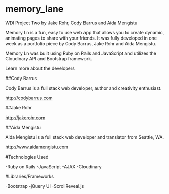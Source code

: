 # memory_lane
WDI Project Two by Jake Rohr, Cody Barrus and Aida Mengistu

Memory Ln is a fun, easy to use web app that allows you to create dynamic, animating pages to share with your friends. It was fully developed in one week as a portfolio piece by Cody Barrus, Jake Rohr and Aida Mengistu.

Memory Ln was built using Ruby on Rails and JavaScript and utilizes the Cloudinary API and Bootstrap framework.

Learn more about the developers

##Cody Barrus

Cody Barrus is a full stack web developer, author and creativity enthusiast.</p>

http://codybarrus.com

##Jake Rohr

http://jakerohr.com

##Aida Mengistu

Aida Mengistu is a full stack web developer and translator from Seattle, WA.</p>

http://www.aidamengistu.com

#Technologies Used

-Ruby on Rails
-JavaScript
-AJAX
-Cloudinary

#Libraries/Frameworks

-Bootstrap
-jQuery UI
-ScrollReveal.js
